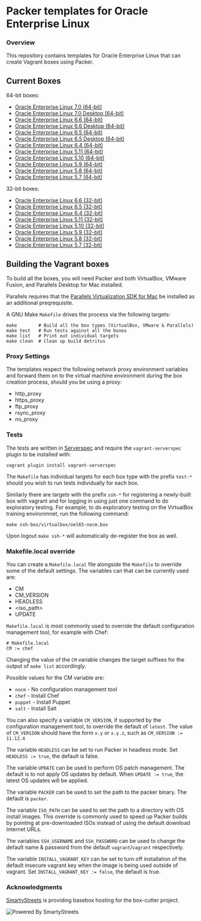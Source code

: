 # Packer templates for Oracle Enterprise Linux

### Overview

This repository contains templates for Oracle Enterprise Linux that can create
Vagrant boxes using Packer.

## Current Boxes

64-bit boxes:

* [Oracle Enterprise Linux 7.0 (64-bit)](https://atlas.hashicorp.com/boxcutter/boxes/oel70)
* [Oracle Enterprise Linux 7.0 Desktop (64-bit)](https://atlas.hashicorp.com/boxcutter/boxes/oel70-desktop)
* [Oracle Enterprise Linux 6.6 (64-bit)](https://atlas.hashicorp.com/boxcutter/boxes/oel66)
* [Oracle Enterprise Linux 6.6 Desktop (64-bit)](https://atlas.hashicorp.com/boxcutter/boxes/oel66-desktop)
* [Oracle Enterprise Linux 6.5 (64-bit)](https://atlas.hashicorp.com/boxcutter/boxes/oel65)
* [Oracle Enterprise Linux 6.5 Desktop (64-bit)](https://atlas.hashicorp.com/boxcutter/boxes/oel65-desktop)
* [Oracle Enterprise Linux 6.4 (64-bit)](https://atlas.hashicorp.com/boxcutter/boxes/oel64)
* [Oracle Enterprise Linux 5.11 (64-bit)](https://atlas.hashicorp.com/boxcutter/boxes/oel511)
* [Oracle Enterprise Linux 5.10 (64-bit)](https://atlas.hashicorp.com/boxcutter/boxes/oel510)
* [Oracle Enterprise Linux 5.9 (64-bit)](https://atlas.hashicorp.com/boxcutter/boxes/oel59)
* [Oracle Enterprise Linux 5.8 (64-bit)](https://atlas.hashicorp.com/boxcutter/boxes/oel58)
* [Oracle Enterprise Linux 5.7 (64-bit)](https://atlas.hashicorp.com/boxcutter/boxes/oel57)

32-bit boxes:

* [Oracle Enterprise Linux 6.6 (32-bit)](https://atlas.hashicorp.com/boxcutter/boxes/oel66-i386)
* [Oracle Enterprise Linux 6.5 (32-bit)](https://atlas.hashicorp.com/boxcutter/boxes/oel65-i386)
* [Oracle Enterprise Linux 6.4 (32-bit)](https://atlas.hashicorp.com/boxcutter/boxes/oel64-i386)
* [Oracle Enterprise Linux 5.11 (32-bit)](https://atlas.hashicorp.com/boxcutter/boxes/oel511-i386)
* [Oracle Enterprise Linux 5.10 (32-bit)](https://atlas.hashicorp.com/boxcutter/boxes/oel510-i386)
* [Oracle Enterprise Linux 5.9 (32-bit)](https://atlas.hashicorp.com/boxcutter/boxes/oel59-i386)
* [Oracle Enterprise Linux 5.8 (32-bit)](https://atlas.hashicorp.com/boxcutter/boxes/oel58-i386)
* [Oracle Enterprise Linux 5.7 (32-bit)](https://atlas.hashicorp.com/boxcutter/boxes/oel57-i386)

## Building the Vagrant boxes

To build all the boxes, you will need Packer and both VirtualBox, VMware
Fusion, and Parallels Desktop for Mac installed.

Parallels requires that the
[Parallels Virtualization SDK for Mac](http://www.parallels.com/downloads/desktop)
be installed as an additional preqrequisite.

A GNU Make `Makefile` drives the process via the following targets:

    make        # Build all the box types (VirtualBox, VMware & Parallels)
    make test   # Run tests against all the boxes
    make list   # Print out individual targets
    make clean  # Clean up build detritus

### Proxy Settings

The templates respect the following network proxy environment variables
and forward them on to the virtual machine environment during the box creation
process, should you be using a proxy:

* http_proxy
* https_proxy
* ftp_proxy
* rsync_proxy
* no_proxy

### Tests

The tests are written in [Serverspec](http://serverspec.org) and require the
`vagrant-serverspec` plugin to be installed with:

    vagrant plugin install vagrant-serverspec

The `Makefile` has individual targets for each box type with the prefix
`test-*` should you wish to run tests individually for each box.

Similarly there are targets with the prefix `ssh-*` for registering a
newly-built box with vagrant and for logging in using just one command to
do exploratory testing.  For example, to do exploratory testing
on the VirtualBox training environmnet, run the following command:

    make ssh-box/virtualbox/oel65-nocm.box

Upon logout `make ssh-*` will automatically de-register the box as well.

### Makefile.local override

You can create a `Makefile.local` file alongside the `Makefile` to override
some of the default settings.  The variables can that can be currently
used are:

* CM
* CM_VERSION
* HEADLESS
* \<iso_path\>
* UPDATE

`Makefile.local` is most commonly used to override the default configuration
management tool, for example with Chef:

    # Makefile.local
    CM := chef

Changing the value of the `CM` variable changes the target suffixes for
the output of `make list` accordingly.

Possible values for the CM variable are:

* `nocm` - No configuration management tool
* `chef` - Install Chef
* `puppet` - Install Puppet
* `salt`  - Install Salt

You can also specify a variable `CM_VERSION`, if supported by the
configuration management tool, to override the default of `latest`.
The value of `CM_VERSION` should have the form `x.y` or `x.y.z`,
such as `CM_VERSION := 11.12.4`

The variable `HEADLESS` can be set to run Packer in headless mode.
Set `HEADLESS := true`, the default is false.

The variable `UPDATE` can be used to perform OS patch management.  The
default is to not apply OS updates by default.  When `UPDATE := true`,
the latest OS updates will be applied.

The variable `PACKER` can be used to set the path to the packer binary.
The default is `packer`.

The variable `ISO_PATH` can be used to set the path to a directory with
OS install images.  This override is commonly used to speed up Packer
builds by pointing at pre-downloaded ISOs instead of using the default
download Internet URLs.

The variables `SSH_USERNAME` and `SSH_PASSWORD` can be used to change
the default name & password from the default `vagrant`/`vagrant`
respectively.

The variable `INSTALL_VAGRANT_KEY` can be set to turn off installation
of the default insecure vagrant key when the image is being used
outside of vagrant.  Set `INSTALL_VAGRANT_KEY := false`, the default
is true.

### Acknowledgments

[SmartyStreets](http://www.smartystreets.com) is providing basebox hosting for the box-cutter project.

![Powered By SmartyStreets](https://smartystreets.com/resources/images/smartystreets-flat.png)
